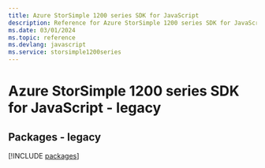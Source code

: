 ```yaml
---
title: Azure StorSimple 1200 series SDK for JavaScript
description: Reference for Azure StorSimple 1200 series SDK for JavaScript
ms.date: 03/01/2024
ms.topic: reference
ms.devlang: javascript
ms.service: storsimple1200series
---
```

# Azure StorSimple 1200 series SDK for JavaScript - legacy
## Packages - legacy
[!INCLUDE [packages](storsimple-1200-series-index.md)]